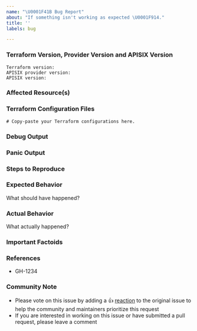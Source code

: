 ```yaml
---
name: "\U0001F41B Bug Report"
about: "If something isn't working as expected \U0001F914."
title: ''
labels: bug

---
```


<!---
Hi there,

Thank you for opening an issue.
--->


### Terraform Version, Provider Version and APISIX Version
<!--- Run `terraform -v` to show the version. --->
```
Terraform version:
APISIX provider version:
APISIX version:
```

### Affected Resource(s)
<!-- Please list the resources as a list, for example:
- apisix_consumer
- apisix_route
If this issue appears to affect multiple resources, it may be an issue with Terraform's core, so please mention this. -->

### Terraform Configuration Files
```hcl
# Copy-paste your Terraform configurations here.
```

### Debug Output
<!--Please provider a link to a GitHub Gist containing the complete debug output: https://www.terraform.io/docs/internals/debugging.html. Please do NOT paste the debug output in the issue; just paste a link to the Gist.-->

### Panic Output
<!--If Terraform produced a panic, please provide a link to a GitHub Gist containing the output of the `crash.log`.-->

### Steps to Reproduce
<!-- Please list the steps required to reproduce the issue, for example:
1. `terraform apply` -->

### Expected Behavior
What should have happened?

### Actual Behavior
What actually happened?

### Important Factoids
<!-- Are there anything atypical about your accounts that we should know? -->

### References
<!--Are there any other GitHub issues (open or closed) or Pull Requests that should be linked here? For example:-->
- GH-1234

### Community Note
<!--- Please keep this note for the community --->
* Please vote on this issue by adding a 👍 [reaction](https://blog.github.com/2016-03-10-add-reactions-to-pull-requests-issues-and-comments/) to the original issue to help the community and maintainers prioritize this request
* If you are interested in working on this issue or have submitted a pull request, please leave a comment